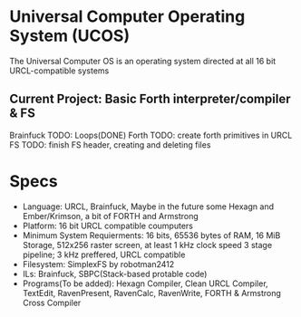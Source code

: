 # Universal Computer Operating System (UCOS)
The Universal Computer OS is an operating system directed at all 16 bit URCL-compatible systems

## Current Project: Basic Forth interpreter/compiler & FS
Brainfuck TODO: Loops(DONE)
Forth TODO: create forth primitives in URCL
FS TODO: finish FS header, creating and deleting files

# Specs
- Language: URCL, Brainfuck, Maybe in the future some Hexagn and Ember/Krimson, a bit of FORTH and Armstrong
- Platform: 16 bit URCL compatible coumputers
- Minimum System Requierments: 16 bits, 65536 bytes of RAM, 16 MiB Storage, 512x256 raster screen, at least 1 kHz clock speed 3 stage pipeline; 3 kHz preffered, URCL compatible
- Filesystem: SimplexFS by robotman2412
- ILs: Brainfuck, SBPC(Stack-based protable code)
- Programs(To be added): Hexagn Compiler, Clean URCL Compiler, TextEdit, RavenPresent, RavenCalc, RavenWrite, FORTH & Armstrong Cross Compiler
